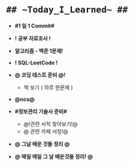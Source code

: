 # `## ~Today_I_Learned~ ##`

- **#1 일 1 Commit#**
- **! 공부 자료조사 !**
- **알고리즘 - 백준 1문제!**
- **! SQL-LeetCode !**
- **@ 코딩 테스트 준비 @!**
  - 책 보기 ( 하루 한문제 )
- **@ncs@**
- **#정보관리 기술사 준비#**
  - @!관련 서적 찾아보기!@
  - @ 관련 카페 서칭!@
- **@ 그날 배운 것들 정리 @**

- **@ 매일 매일 그 날 배운것을 정리! @**
